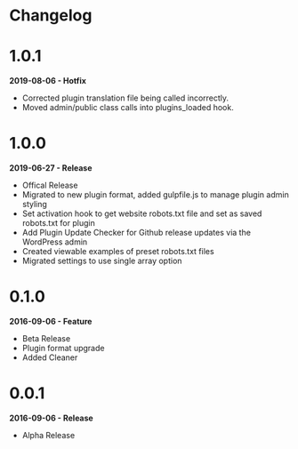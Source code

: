 # Changelog

# 1.0.1
**2019-08-06 - Hotfix**
* Corrected plugin translation file being called incorrectly.
* Moved admin/public class calls into plugins_loaded hook.

# 1.0.0
**2019-06-27 - Release**

* Offical Release
* Migrated to new plugin format, added gulpfile.js to manage plugin admin styling
* Set activation hook to get website robots.txt file and set as saved robots.txt for plugin
* Add Plugin Update Checker for Github release updates via the WordPress admin
* Created viewable examples of preset robots.txt files
* Migrated settings to use single array option

# 0.1.0
**2016-09-06 - Feature**

* Beta Release
* Plugin format upgrade
* Added Cleaner

# 0.0.1
**2016-09-06 - Release**

* Alpha Release
